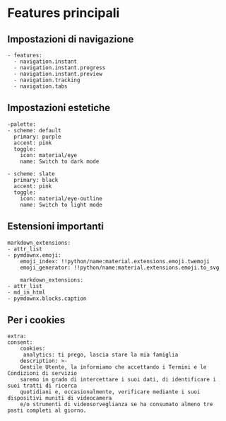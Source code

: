 # Features principali

## Impostazioni di navigazione
    - features:
      - navigation.instant
      - navigation.instant.progress
      - navigation.instant.preview
      - navigation.tracking
      - navigation.tabs

## Impostazioni estetiche
    -palette:
    - scheme: default
      primary: purple
      accent: pink
      toggle:
        icon: material/eye
        name: Switch to dark mode

    - scheme: slate
      primary: black
      accent: pink
      toggle:
        icon: material/eye-outline
        name: Switch to light mode

## Estensioni importanti
    markdown_extensions:
    - attr_list
    - pymdownx.emoji:
        emoji_index: !!python/name:material.extensions.emoji.twemoji
        emoji_generator: !!python/name:material.extensions.emoji.to_svg

        markdown_extensions:
    - attr_list
    - md_in_html
    - pymdownx.blocks.caption

## Per i cookies
    extra:
    consent:
        cookies:
         analytics: ti prego, lascia stare la mia famiglia 
        description: >- 
        Gentile Utente, la informiamo che accettando i Termini e le Condizioni di servizio
        saremo in grado di intercettare i suoi dati, di identificare i suoi tratti di ricerca
        quotidiani e, occasionalmente, verificare mediante i suoi dispositivi muniti di videocamera
        e/o strumenti di videosorveglianza se ha consumato almeno tre pasti completi al giorno.

